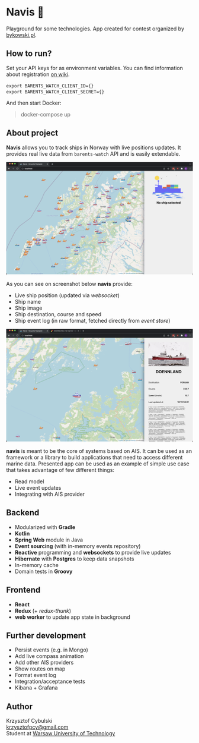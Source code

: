 # Navis 🚢

Playground for some technologies. App created for contest organized by [bykowski.pl](https://bykowski.pl/wez-udzial-w-konkursie-programistycznym-monitorowanie-jednostek-morskich/).

## How to run?

Set your API keys for as environment variables. 
You can find information about registration [on wiki](https://wiki.barentswatch.net/display/BO/Application+registration+and+authentication).

```
export BARENTS_WATCH_CLIENT_ID={}
export BARENTS_WATCH_CLIENT_SECRET={}
```

And then start Docker:

> docker-compose up

## About project

**Navis** allows you to track ships in Norway with live positions updates.
It provides real live data from `barents-watch` API and is easily extendable.

![no ship selected](public/not_selected.png)

As you can see on screenshot below **navis** provide:
* Live ship position (updated via _websocket_)
* Ship name
* Ship image
* Ship destination, course and speed
* Ship event log (in raw format, fetched directly from _event store_)

![ship selected](public/selected.png)

**navis** is meant to be the core of systems based on AIS. It can be used as an framework or a library to build applications that need to access different marine data. Presented app can be used as an example of simple use case that takes advantage of few different things:
* Read model
* Live event updates
* Integrating with AIS provider

## Backend

* Modularized with **Gradle**
* **Kotlin**
* **Spring Web** module in Java
* **Event sourcing** (with in-memory events repository)
* **Reactive** programming and **websockets** to provide live updates
* **Hibernate** with **Postgres** to keep data snapshots
* In-memory cache
* Domain tests in **Groovy**

## Frontend

* **React**
* **Redux** (+ _redux-thunk_)
* **web worker** to update app state in background

## Further development

* Persist events (e.g. in Mongo)
* Add live compass animation
* Add other AIS providers
* Show routes on map
* Format event log
* Integration/acceptance tests
* Kibana + Grafana

## Author

Krzysztof Cybulski  
krzysztofpcy@gmail.com  
Student at [Warsaw University of Technology](https://www.pw.edu.pl/)
